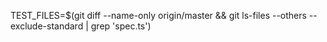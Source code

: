 TEST_FILES=$(git diff --name-only origin/master && git ls-files --others --exclude-standard | grep 'spec.ts')